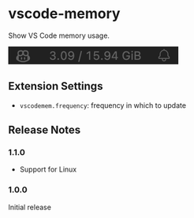 # vscode-memory

Show VS Code memory usage.

![vscode-memory](https://raw.githubusercontent.com/undermoonn/vscode-memory/master/images/demo.png)

## Extension Settings

- `vscodemem.frequency`: frequency in which to update

## Release Notes

### 1.1.0

- Support for Linux

### 1.0.0

Initial release
